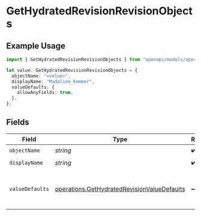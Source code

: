 # GetHydratedRevisionRevisionObjects

## Example Usage

```typescript
import { GetHydratedRevisionRevisionObjects } from "openapi/models/operations";

let value: GetHydratedRevisionRevisionObjects = {
  objectName: "<value>",
  displayName: "Madaline_Kemmer",
  valueDefaults: {
    allowAnyFields: true,
  },
};
```

## Fields

| Field                                                                                                      | Type                                                                                                       | Required                                                                                                   | Description                                                                                                |
| ---------------------------------------------------------------------------------------------------------- | ---------------------------------------------------------------------------------------------------------- | ---------------------------------------------------------------------------------------------------------- | ---------------------------------------------------------------------------------------------------------- |
| `objectName`                                                                                               | *string*                                                                                                   | :heavy_check_mark:                                                                                         | N/A                                                                                                        |
| `displayName`                                                                                              | *string*                                                                                                   | :heavy_check_mark:                                                                                         | N/A                                                                                                        |
| `valueDefaults`                                                                                            | [operations.GetHydratedRevisionValueDefaults](../../models/operations/gethydratedrevisionvaluedefaults.md) | :heavy_minus_sign:                                                                                         | Configuration to set default write values for object fields.                                               |